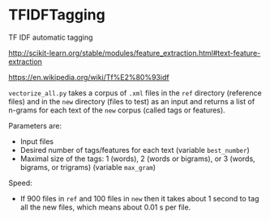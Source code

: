 # TFIDFTagging
TF IDF automatic tagging

http://scikit-learn.org/stable/modules/feature_extraction.html#text-feature-extraction

https://en.wikipedia.org/wiki/Tf%E2%80%93idf

```vectorize_all.py``` takes a corpus of ```.xml``` files in the ```ref``` directory (reference files) and in the ```new``` directory (files to test) as an input and returns a list of n-grams for each text of the ```new``` corpus (called tags or features).

Parameters are:
* Input files
* Desired number of tags/features for each text (variable ```best_number```)
* Maximal size of the tags: 1 (words), 2 (words or bigrams), or 3 (words, bigrams, or trigrams) (variable ```max_gram```)

Speed:
* If 900 files in ```ref``` and 100 files in ```new``` then it takes about 1 second to tag all the new files, which means about 0.01 s per file.